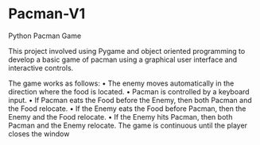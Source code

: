 # Pacman-V1
Python Pacman Game

This project involved using Pygame and object oriented programming to develop a basic game of pacman using a graphical user interface and interactive controls.

The game works as follows:
• The enemy moves automatically in the direction where the food is located.
• Pacman is controlled by a keyboard input.
• If Pacman eats the Food before the Enemy, then both Pacman and the Food relocate.
• If the Enemy eats the Food before Pacman, then the Enemy and the Food relocate.
• If the Enemy hits Pacman, then both Pacman and the Enemy relocate.
The game is continuous until the player closes the window
